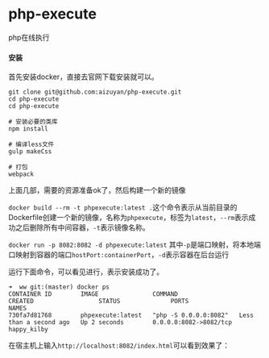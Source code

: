 # php-execute
php在线执行


#### 安装
首先安装docker，直接去官网下载安装就可以。
```shell
git clone git@github.com:aizuyan/php-execute.git
cd php-execute
cd php-execute

# 安装必要的类库
npm install

# 编译less文件
gulp makeCss

# 打包
webpack
```
上面几部，需要的资源准备ok了，然后构建一个新的镜像

`docker build --rm -t phpexecute:latest .`这个命令表示从当前目录的Dockerfile创建一个新的镜像，名称为`phpexecute`，标签为`latest`，`--rm`表示成功之后删除所有中间容器，`-t`表示镜像名称。

`docker run -p 8082:8082 -d phpexecute:latest`
其中`-p`是端口映射，将本地端口映射到容器的端口`hostPort:containerPort`，`-d`表示容器在后台运行

运行下面命令，可以看见进行，表示安装成功了。
```shell
➜  ww git:(master) docker ps
CONTAINER ID        IMAGE               COMMAND                 CREATED                  STATUS              PORTS                    NAMES
730fa7d81768        phpexecute:latest   "php -S 0.0.0.0:8082"   Less than a second ago   Up 2 seconds        0.0.0.0:8082->8082/tcp   happy_kilby
```

在宿主机上输入`http://localhost:8082/index.html`可以看到效果了：
